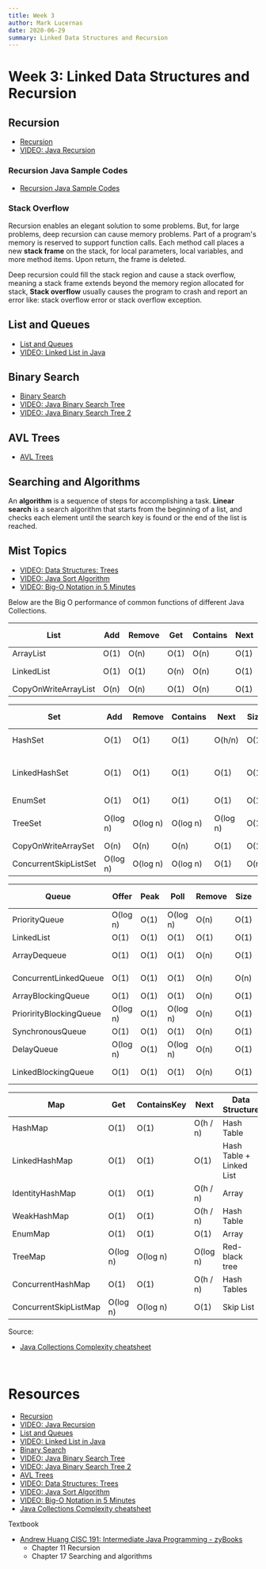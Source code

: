 ```yaml
---
title: Week 3
author: Mark Lucernas
date: 2020-06-29
summary: Linked Data Structures and Recursion
---
```



# Week 3: Linked Data Structures and Recursion

## Recursion

  - [Recursion](file:../../../../files/summer-2020/CISC-191/week-3/recursion.ppt)
  - [VIDEO: Java Recursion](https://www.youtube.com/watch?v=neuDuf_i8Sg)


### Recursion Java Sample Codes

  - [Recursion Java Sample Codes](extras/recursion_sample_codes)


### Stack Overflow

Recursion enables an elegant solution to some problems. But, for large problems,
deep recursion can cause memory problems. Part of a program's memory is reserved
to support function calls. Each method call places a new **stack frame** on the
stack, for local parameters, local variables, and more method items. Upon
return, the frame is deleted.

Deep recursion could fill the stack region and cause a stack overflow, meaning a
stack frame extends beyond the memory region allocated for stack, **Stack
overflow** usually causes the program to crash and report an error like: stack
overflow error or stack overflow exception.


## List and Queues

  - [List and Queues](file:../../../../files/summer-2020/CISC-191/week-3/list-and-queues.ppt)
  - [VIDEO: Linked List in Java](https://www.youtube.com/watch?v=195KUinjBpU)


## Binary Search

  - [Binary Search](file:../../../../files/summer-2020/CISC-191/week-3/binary-search.ppt)
  - [VIDEO: Java Binary Search Tree](https://www.youtube.com/watch?v=M6lYob8STMI)
  - [VIDEO: Java Binary Search Tree 2](https://www.youtube.com/watch?v=UcOxGmj45AA)


## AVL Trees

  - [AVL Trees](file:../../../../files/summer-2020/CISC-191/week-3/avl-trees.ppt)


## Searching and Algorithms

An **algorithm** is a sequence of steps for accomplishing a task. **Linear
search** is a search algorithm that starts from the beginning of a list, and
checks each element until the search key is found or the end of the list is
reached.



## Mist Topics

- [VIDEO: Data Structures: Trees](https://www.youtube.com/watch?v=oSWTXtMglKE)
- [VIDEO: Java Sort Algorithm](https://www.youtube.com/watch?v=JUOyKSZScW0)
- [VIDEO: Big-O Notation in 5 Minutes](https://www.youtube.com/watch?v=__vX2sjlpXU)


Below are the Big O performance of common functions of different Java Collections.

List                 | Add  | Remove | Get  | Contains | Next | Data Structure
---------------------|------|--------|------|----------|------|---------------
ArrayList            | O(1) |  O(n)  | O(1) |   O(n)   | O(1) | Array
LinkedList           | O(1) |  O(1)  | O(n) |   O(n)   | O(1) | Linked List
CopyOnWriteArrayList | O(n) |  O(n)  | O(1) |   O(n)   | O(1) | Array

Set                   |    Add   |  Remove  | Contains |   Next   | Size | Data Structure
----------------------|----------|----------|----------|----------|------|-------------------------
HashSet               | O(1)     | O(1)     | O(1)     | O(h/n)   | O(1) | Hash Table
LinkedHashSet         | O(1)     | O(1)     | O(1)     | O(1)     | O(1) | Hash Table + Linked List
EnumSet               | O(1)     | O(1)     | O(1)     | O(1)     | O(1) | Bit Vector
TreeSet               | O(log n) | O(log n) | O(log n) | O(log n) | O(1) | Red-black tree
CopyOnWriteArraySet   | O(n)     | O(n)     | O(n)     | O(1)     | O(1) | Array
ConcurrentSkipListSet | O(log n) | O(log n) | O(log n) | O(1)     | O(n) | Skip List

Queue                   |  Offer   | Peak |   Poll   | Remove | Size | Data Structure
------------------------|----------|------|----------|--------|------|---------------
PriorityQueue           | O(log n) | O(1) | O(log n) |  O(n)  | O(1) | Priority Heap
LinkedList              | O(1)     | O(1) | O(1)     |  O(1)  | O(1) | Array
ArrayDequeue            | O(1)     | O(1) | O(1)     |  O(n)  | O(1) | Linked List
ConcurrentLinkedQueue   | O(1)     | O(1) | O(1)     |  O(n)  | O(n) | Linked List
ArrayBlockingQueue      | O(1)     | O(1) | O(1)     |  O(n)  | O(1) | Array
PriorirityBlockingQueue | O(log n) | O(1) | O(log n) |  O(n)  | O(1) | Priority Heap
SynchronousQueue        | O(1)     | O(1) | O(1)     |  O(n)  | O(1) | None!
DelayQueue              | O(log n) | O(1) | O(log n) |  O(n)  | O(1) | Priority Heap
LinkedBlockingQueue     | O(1)     | O(1) | O(1)     |  O(n)  | O(1) | Linked List

Map                   |   Get    | ContainsKey |   Next   | Data Structure
----------------------|----------|-------------|----------|-------------------------
HashMap               | O(1)     |   O(1)      | O(h / n) | Hash Table
LinkedHashMap         | O(1)     |   O(1)      | O(1)     | Hash Table + Linked List
IdentityHashMap       | O(1)     |   O(1)      | O(h / n) | Array
WeakHashMap           | O(1)     |   O(1)      | O(h / n) | Hash Table
EnumMap               | O(1)     |   O(1)      | O(1)     | Array
TreeMap               | O(log n) |   O(log n)  | O(log n) | Red-black tree
ConcurrentHashMap     | O(1)     |   O(1)      | O(h / n) | Hash Tables
ConcurrentSkipListMap | O(log n) |   O(log n)  | O(1)     | Skip List


Source:

  - [Java Collections Complexity cheatsheet](https://gist.github.com/iSergius/e06963c6eca0a639023666097227427c)


<br>

# Resources

  - [Recursion](file:../../../../files/summer-2020/CISC-191/week-3/recursion.ppt)
  - [VIDEO: Java Recursion](https://www.youtube.com/watch?v=neuDuf_i8Sg)
  - [List and Queues](file:../../../../files/summer-2020/CISC-191/week-3/list-and-queues.ppt)
  - [VIDEO: Linked List in Java](https://www.youtube.com/watch?v=195KUinjBpU)
  - [Binary Search](file:../../../../files/summer-2020/CISC-191/week-3/binary-search.ppt)
  - [VIDEO: Java Binary Search Tree](https://www.youtube.com/watch?v=M6lYob8STMI)
  - [VIDEO: Java Binary Search Tree 2](https://www.youtube.com/watch?v=UcOxGmj45AA)
  - [AVL Trees](file:../../../../files/summer-2020/CISC-191/week-3/avl-trees.ppt)
  - [VIDEO: Data Structures: Trees](https://www.youtube.com/watch?v=oSWTXtMglKE)
  - [VIDEO: Java Sort Algorithm](https://www.youtube.com/watch?v=JUOyKSZScW0)
  - [VIDEO: Big-O Notation in 5 Minutes](https://www.youtube.com/watch?v=__vX2sjlpXU)
  - [Java Collections Complexity cheatsheet](https://gist.github.com/iSergius/e06963c6eca0a639023666097227427c)


Textbook

  + [Andrew Huang CISC 191: Intermediate Java Programming - zyBooks](https://www.zybooks.com/)
    - Chapter 11 Recursion
    - Chapter 17 Searching and algorithms
